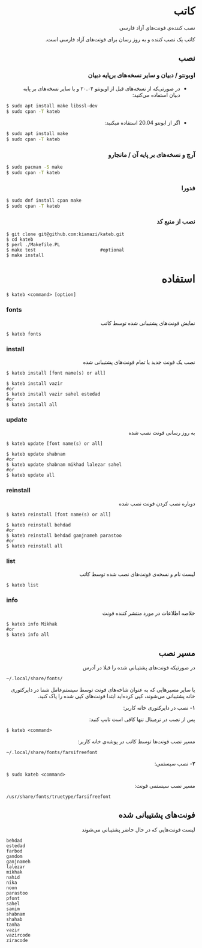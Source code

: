 <div dir="rtl">

# کاتب

نصب کننده‌ی فونت‌های آزاد فارسی

‫کاتب یک نصب کننده و به روز رسان برای فونت‌های آزاد فارسی است.


## نصب

### اوبونتو / دبیان و سایر نسخه‌های برپایه دبیان


- ‫در صورتی‌که از نسخه‌های قبل از اوبونتو ۲۰.۰۴ و یا سایر نسخه‌های بر پایه دبیان استفاده می‌کنید:

</div>

``` bash
$ sudo apt install make libssl-dev
$ sudo cpan -T kateb
```

<div dir="rtl">

- اگر از ابونتو 20.04 استفاده میکنید:
</div>

``` bash
$ sudo apt install make
$ sudo cpan -T kateb
```

<div dir="rtl">

### آرچ و نسخه‌های بر پایه‌ آن / مانجارو
</div>

``` bash
$ sudo pacman -S make
$ sudo cpan -T kateb
```

<div dir="rtl">

### فدورا
</div>

``` bash
$ sudo dnf install cpan make
$ sudo cpan -T kateb
```

<div dir="rtl">

### نصب از منبع کد
</div>

	$ git clone git@github.com:kiamazi/kateb.git
	$ cd kateb
	$ perl ./Makefile.PL
	$ make test                        #optional
	$ make install

<div dir="rtl">

# استفاده
</div>

	$ kateb <command> [option]

### fonts

<div dir="rtl">

نمایش فونت‌های پشتیبانی شده توسط کاتب
</div>

	$ kateb fonts


### install

<div dir="rtl">

نصب یک فونت جدید یا تمام فونت‌های پشتیبانی شده
</div>

	$ kateb install [font name(s) or all]

	$ kateb install vazir
	#or
	$ kateb install vazir sahel estedad
	#or
	$ kateb install all


### update

<div dir="rtl">

به روز رسانی فونت نصب شده
</div>

	$ kateb update [font name(s) or all]

	$ kateb update shabnam
	#or
	$ kateb update shabnam mikhad lalezar sahel
	#or
	$ kateb update all


### reinstall

<div dir="rtl">

دوباره نصب کردن فونت نصب شده
</div>

	$ kateb reinstall [font name(s) or all]

	$ kateb reinstall behdad
	#or
	$ kateb reinstall behdad ganjnameh parastoo
	#or
	$ kateb reinstall all


### list

<div dir="rtl">

لیست نام و نسخه‌ی فونت‌های نصب شده توسط کاتب
</div>

	$ kateb list


### info

<div dir="rtl">

خلاصه اطلاعات در مورد منتشر کننده فونت
</div>

	$ kateb info Mikhak
	#or
	$ kateb info all

<div dir="rtl">

## مسیر نصب

در صورتیکه فونت‌های پشتیبانی شده را قبلا در آدرس
</div>

	~/.local/share/fonts/

<div dir="rtl">

‫یا سایر مسیرهایی که به عنوان شاخه‌های فونت توسط سیستم‌عامل شما در دایرکتوری خانه پشتیبانی می‌شوند، کپی کرده‌اید ابتدا فونت‌های کپی شده را پاک کنید.

‫**۱-** نصب در دایرکتوری خانه کاربر:

‫پس از نصب در ترمینال تنها کافی است تایپ کنید:
</div>

	$ kateb <command>

<div dir="rtl">

‫مسیر نصب فونت‌ها توسط کاتب در پوشه‌ی خانه کاربر:
</div>

	~/.local/share/fonts/farsifreefont

<div dir="rtl">

‫**۲-** نصب سیستمی:
</div>

	$ sudo kateb <command>

<div dir="rtl">

‫مسیر نصب سیستمی فونت:
</div>

	/usr/share/fonts/truetype/farsifreefont

<div dir="rtl">

## فونت‌های پشتیبانی شده

لیست فونت‌هایی که در حال حاضر پشتیبانی می‌شوند
</div>

	behdad
	estedad
	farbod
	gandom
	ganjnameh
	lalezar
	mikhak
	nahid
	nika
	noon
	parastoo
	pfont
	sahel
	samim
	shabnam
	shahab
	tanha
	vazir
	vazircode
	ziracode
